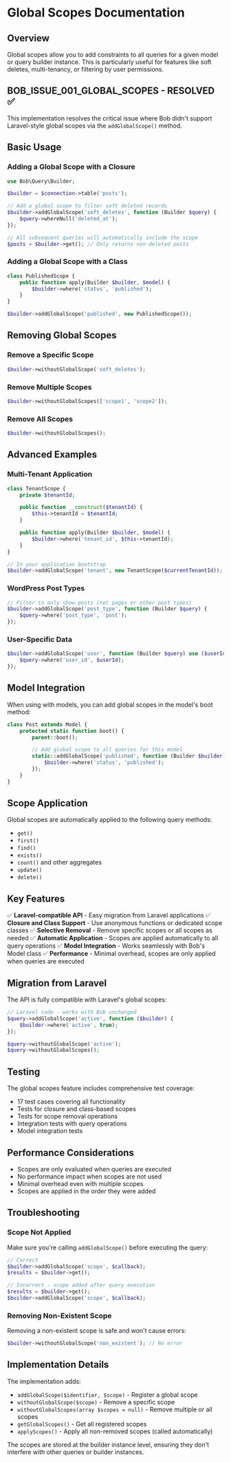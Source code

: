 # Global Scopes Documentation

## Overview

Global scopes allow you to add constraints to all queries for a given model or query builder instance. This is particularly useful for features like soft deletes, multi-tenancy, or filtering by user permissions.

## BOB_ISSUE_001_GLOBAL_SCOPES - RESOLVED ✅

This implementation resolves the critical issue where Bob didn't support Laravel-style global scopes via the `addGlobalScope()` method.

## Basic Usage

### Adding a Global Scope with a Closure

```php
use Bob\Query\Builder;

$builder = $connection->table('posts');

// Add a global scope to filter soft deleted records
$builder->addGlobalScope('soft_deletes', function (Builder $query) {
    $query->whereNull('deleted_at');
});

// All subsequent queries will automatically include the scope
$posts = $builder->get(); // Only returns non-deleted posts
```

### Adding a Global Scope with a Class

```php
class PublishedScope {
    public function apply(Builder $builder, $model) {
        $builder->where('status', 'published');
    }
}

$builder->addGlobalScope('published', new PublishedScope());
```

## Removing Global Scopes

### Remove a Specific Scope

```php
$builder->withoutGlobalScope('soft_deletes');
```

### Remove Multiple Scopes

```php
$builder->withoutGlobalScopes(['scope1', 'scope2']);
```

### Remove All Scopes

```php
$builder->withoutGlobalScopes();
```

## Advanced Examples

### Multi-Tenant Application

```php
class TenantScope {
    private $tenantId;

    public function __construct($tenantId) {
        $this->tenantId = $tenantId;
    }

    public function apply(Builder $builder, $model) {
        $builder->where('tenant_id', $this->tenantId);
    }
}

// In your application bootstrap
$builder->addGlobalScope('tenant', new TenantScope($currentTenantId));
```

### WordPress Post Types

```php
// Filter to only show posts (not pages or other post types)
$builder->addGlobalScope('post_type', function (Builder $query) {
    $query->where('post_type', 'post');
});
```

### User-Specific Data

```php
$builder->addGlobalScope('user', function (Builder $query) use ($userId) {
    $query->where('user_id', $userId);
});
```

## Model Integration

When using with models, you can add global scopes in the model's boot method:

```php
class Post extends Model {
    protected static function boot() {
        parent::boot();

        // Add global scope to all queries for this model
        static::addGlobalScope('published', function (Builder $builder) {
            $builder->where('status', 'published');
        });
    }
}
```

## Scope Application

Global scopes are automatically applied to the following query methods:
- `get()`
- `first()`
- `find()`
- `exists()`
- `count()` and other aggregates
- `update()`
- `delete()`

## Key Features

✅ **Laravel-compatible API** - Easy migration from Laravel applications
✅ **Closure and Class Support** - Use anonymous functions or dedicated scope classes
✅ **Selective Removal** - Remove specific scopes or all scopes as needed
✅ **Automatic Application** - Scopes are applied automatically to all query operations
✅ **Model Integration** - Works seamlessly with Bob's Model class
✅ **Performance** - Minimal overhead, scopes are only applied when queries are executed

## Migration from Laravel

The API is fully compatible with Laravel's global scopes:

```php
// Laravel code - works with Bob unchanged
$query->addGlobalScope('active', function ($builder) {
    $builder->where('active', true);
});

$query->withoutGlobalScope('active');
$query->withoutGlobalScopes();
```

## Testing

The global scopes feature includes comprehensive test coverage:
- 17 test cases covering all functionality
- Tests for closure and class-based scopes
- Tests for scope removal operations
- Integration tests with query operations
- Model integration tests

## Performance Considerations

- Scopes are only evaluated when queries are executed
- No performance impact when scopes are not used
- Minimal overhead even with multiple scopes
- Scopes are applied in the order they were added

## Troubleshooting

### Scope Not Applied

Make sure you're calling `addGlobalScope()` before executing the query:

```php
// Correct
$builder->addGlobalScope('scope', $callback);
$results = $builder->get();

// Incorrect - scope added after query execution
$results = $builder->get();
$builder->addGlobalScope('scope', $callback);
```

### Removing Non-Existent Scope

Removing a non-existent scope is safe and won't cause errors:

```php
$builder->withoutGlobalScope('non_existent'); // No error
```

## Implementation Details

The implementation adds:
- `addGlobalScope($identifier, $scope)` - Register a global scope
- `withoutGlobalScope($scope)` - Remove a specific scope
- `withoutGlobalScopes(array $scopes = null)` - Remove multiple or all scopes
- `getGlobalScopes()` - Get all registered scopes
- `applyScopes()` - Apply all non-removed scopes (called automatically)

The scopes are stored at the builder instance level, ensuring they don't interfere with other queries or builder instances.